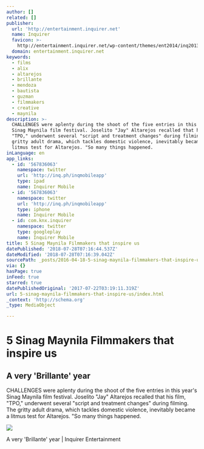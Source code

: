 ```yaml
---
author: []
related: []
publisher:
  url: 'http://entertainment.inquirer.net'
  name: Inquirer
  favicon: >-
    http://entertainment.inquirer.net/wp-content/themes/ent2014/inq2013/favicon.ico
  domain: entertainment.inquirer.net
keywords:
  - films
  - alix
  - altarejos
  - brillante
  - mendoza
  - bautista
  - guzman
  - filmmakers
  - creative
  - maynila
description: >-
  CHALLENGES were aplenty during the shoot of the five entries in this year's
  Sinag Maynila film festival. Joselito "Jay" Altarejos recalled that his film,
  "TPO," underwent several "script and treatment changes" during filming. The
  gritty adult drama, which tackles domestic violence, inevitably became a
  litmus test for Altarejos. "So many things happened.
inLanguage: en
app_links:
  - id: '567836063'
    namespace: twitter
    url: 'http://inq.ph/inqmobileapp'
    type: ipad
    name: Inquirer Mobile
  - id: '567836063'
    namespace: twitter
    url: 'http://inq.ph/inqmobileapp'
    type: iphone
    name: Inquirer Mobile
  - id: com.knx.inquirer
    namespace: twitter
    type: googleplay
    name: Inquirer Mobile
title: 5 Sinag Maynila Filmmakers that inspire us
datePublished: '2018-07-28T07:16:44.537Z'
dateModified: '2018-07-28T07:16:39.042Z'
sourcePath: _posts/2016-04-18-5-sinag-maynila-filmmakers-that-inspire-us.md
via: {}
hasPage: true
inFeed: true
starred: true
datePublishedOriginal: '2017-07-22T03:19:11.319Z'
url: 5-sinag-maynila-filmmakers-that-inspire-us/index.html
_context: 'http://schema.org'
_type: MediaObject

---
```

# 5 Sinag Maynila Filmmakers that inspire us

<article style=""><h1>A very 'Brillante' year</h1><p>CHALLENGES were aplenty during the shoot of the five entries in this year's Sinag Maynila film festival. Joselito "Jay" Altarejos recalled that his film, "TPO," underwent several "script and treatment changes" during filming. The gritty adult drama, which tackles domestic violence, inevitably became a litmus test for Altarejos. "So many things happened.</p><img src="http://entertainment.inquirer.net/files/2016/04/t0418SINAGMAYNILA2-600x338.jpg" /></article>

A very 'Brillante' year | Inquirer Entertainment